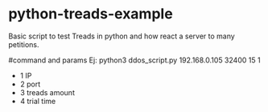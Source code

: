# python-treads-example
Basic script to test Treads in python and how react a server to many petitions.

#command and params
Ej: python3 ddos_script.py 192.168.0.105 32400 15 1
+ 1 IP
+ 2 port
+ 3 treads amount
+ 4 trial time
